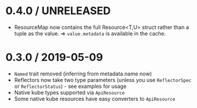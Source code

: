 0.4.0 / UNRELEASED
==================
  * ResourceMap now contains the full Resource<T,U> struct rather than a tuple as the value. => `value.metadata` is available in the cache.

0.3.0 / 2019-05-09
==================
  * `Named` trait removed (inferring from metadata.name now)
  * Reflectors now take two type parameters (unless you use `ReflectorSpec` or `ReflectorStatus`) - see examples for usage
  * Native kube types supported via `ApiResource`
  * Some native kube resources have easy converters to `ApiResource`
